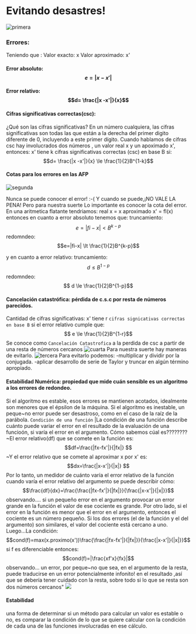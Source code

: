 # Evitando desastres!
![](primera.jpg "primera")
### Errores:
Teniendo que :
Valor exacto: x
Valor aproximado: x'
#### Error absoluto: $$e= |x -x'|$$
#### Error relativo: $$d= \frac{|x -x'|}{x}$$
#### Cifras significativas correctas(csc):
¿Qué son las cifras significativas?
En un número cualquiera, las cifras significativas son todas las que están a
la derecha del primer digito diferente de 0, incluyendo a este primer dígito.
Cuando hablamos de cifras csc hay involucrados dos números , un valor real x y un apoximado x', entonces:
x' tiene k cifras significativas correctas (csc)
en base B si:
$$d= \frac{|x -x'|}{x} \le \frac{1}{2}B^{1-k}$$

#### Cotas para los errores en las AFP
![](segunda.jpg "segunda")

Nunca se puede conocer el error! :-(
	Y cuando se puede,¡NO VALE LA PENA!
	Pero para nuestra suerte Lo importante es conocer la cota
del error.
En una aritmetica flatante tendriamos:
real x = x
aproximado  x' = fl(x)
entonces en cuanto a error absoluto tenemos que:
truncamiento:
$$e=|fi-x| \lt B^{k-p}$$
redomndeo:
$$e=|fi-x| \lt \frac{1}{2}B^{k-p}$$

y en cuanto a error relativo:
truncamiento:
$$ d \le B^{1-p}$$
redomndeo:
$$ d \le  \frac{1}{2}B^{1-p}$$
#### Cancelación catastrófica: pérdida de c.s.c por resta de números parecidos.
Cantidad de cifras significativas: x' tiene r `cifras signicativas correctas en base B` si el error relativo cumple que: $$ e \le  \frac{1}{2}B^{1-r}$$
Se conoce como `Cancelación Catastrofica` a la perdida de csc a partir de una resta de números cercanos
![](cuarta.jpg "cuarta")
Para nuestra suerte hay maneras de evitarlo.
![](tercera.jpg "tercera")
Para evitarlo podemos:
-multiplicar y dividir por la conjugada.
-aplicar desarrollo de serie de Taylor y truncar en algún término apropiado.

#### Estabilidad Numérica: propiedad que mide cuán sensible es un algoritmo a los errores de redondeo.
Si el algoritmo es estable, esos errores se mantienen acotados,
idealmente son menores que el  épsilon de la máquina. Si el algoritmo es
inestable, un peque~no error puede ser desastroso, como en el caso de la raíz de
la parábola.
`Condición de una función`
|La condición de una función describe cuánto puede variar el error en el
resultado de la evaluación de una funcioón, si varía el error en el argumento.
Cómo sabemos cúal es????????
~El error relativo(df) que se comete en la función es:
$$df=\frac{|fx-fx'|}{|fx|} $$
~Y el error relativo que se comete al aproximar x por x' es:
$$dx=\frac{|x-x'|}{|x|} $$
Por lo tanto, un medidor de cuánto varía el error relativo de la función cuando
varía el error relativo del argumento se puede describir cómo:
$$\frac{df}{dx}=\frac{\frac{|fx-fx'|}{|fx|}}{\frac{|x-x'|}{|x|}}$$
observando....
si un pequeño error en el argumento provocar un error grande en la función el valor de ese cociente es grande. Por otro lado, si el error en la función es menor que el error en el
argumento, entonces el cociente es un número pequeño. Si los dos errores (el de la función y el del argumento) son similares, el valor del cociente está cercano a uno.
Luego...La condición:
$$cond(f)=max(x.proximo(x'))\frac{\frac{|fx-fx'|}{|fx|}}{\frac{|x-x'|}{|x|}}$$
si f es diferenciable entonces:
$$cond(f)=|\frac{xf'x}{fx}|$$
observando...
un error, por peque~no que sea, en el argumento de la resta, puede traducirse en un error potencialmente infonito! en el resultado ,así que se debería tener cuidado con la resta, sobre todo si lo que se resta son dos
números  cercanos"
![](quinta.jpg)
#### Estabilidad
una forma de determinar si un método para calcular un valor es estable o no, es comparar la condición de lo que se quiere calcular con la condición de cada una de las funciones involucradas en ese cálculo.
